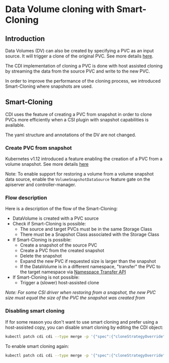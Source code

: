 # Data Volume cloning with Smart-Cloning

## Introduction
Data Volumes (DV) can also be created by specifying a PVC as an input source. It will trigger a clone of the original PVC. See more details [here](datavolumes.md#pvc-source).

The CDI implementation of cloning a PVC is done with host assisted cloning by streaming the data from the source PVC and write to the new PVC.

In order to improve the performance of the cloning process, we introduced Smart-Cloning where snapshots are used.

## Smart-Cloning
CDI uses the feature of creating a PVC from snapshot in order to clone PVCs more efficiently when a CSI plugin with snapshot capabilities is available.

The yaml structure and annotations of the DV are not changed.

### Create PVC from snapshot
Kubernetes v1.12 introduced a feature enabling the creation of a PVC from a volume snapshot. See more details [here](https://kubernetes.io/docs/concepts/storage/persistent-volumes/#volume-snapshot-and-restore-volume-from-snapshot-support)

Note: To enable support for restoring a volume from a volume snapshot data source, enable the `VolumeSnapshotDataSource` feature gate on the apiserver and controller-manager.


### Flow description
Here is a description of the flow of the Smart-Cloning:

- DataVolume is created with a PVC source
- Check if Smart-Cloning is possible:
  * The source and target PVCs must be in the same Storage Class
  * There must be a Snapshot Class associated with the Storage Class
- If Smart-Cloning is possible:
  * Create a snapshot of the source PVC
  * Create a PVC from the created snapshot
  * Delete the snapshot
  * Expand the new PVC if requested size is larger than the snapshot
  * If the DataVolume is in a different namespace, "transfer" the PVC to the target namespace via [Namespace Transfer API](namespace-transfer.md)
- If Smart-Cloning is not possible:
  * Trigger a (slower) host-assisted clone

*Note: For some CSI driver when restoring from a snapshot, the new PVC size must equal the size of the PVC the snapshot was created from*

### Disabling smart cloning
If for some reason you don't want to use smart cloning and prefer using a host-assisted copy, you can disable smart cloning by editing the CDI object:
```bash
kubectl patch cdi cdi --type merge -p '{"spec":{"cloneStrategyOverride":"copy"}}'
```

To enable smart cloning again:
```bash
kubectl patch cdi cdi --type merge -p '{"spec":{"cloneStrategyOverride":"snapshot"}}'
```

